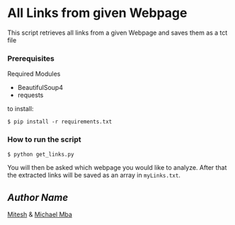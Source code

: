 # All Links from given Webpage

This script retrieves all links from a given Webpage and saves them as a tct file

### Prerequisites

Required Modules

- BeautifulSoup4
- requests

to install:

```
$ pip install -r requirements.txt
```

### How to run the script

```bash
$ python get_links.py
```

You will then be asked which webpage you would like to analyze.
After that the extracted links will be saved as an array in `myLinks.txt`.

## _Author Name_

[Mitesh](https://github.com/Mitesh2499) & [Michael Mba](https://github.com/mikeysan)
